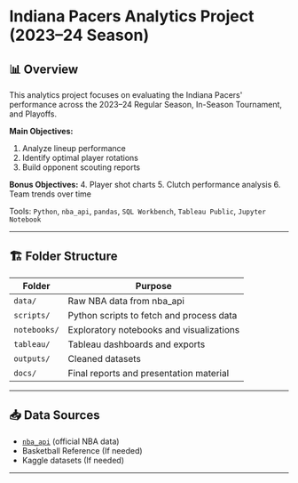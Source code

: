 # Indiana Pacers Analytics Project (2023–24 Season)

## 📊 Overview

This analytics project focuses on evaluating the Indiana Pacers' performance across the 2023–24 Regular Season, In-Season Tournament, and Playoffs.

**Main Objectives:**
1. Analyze lineup performance
2. Identify optimal player rotations
3. Build opponent scouting reports

**Bonus Objectives:**
4. Player shot charts
5. Clutch performance analysis
6. Team trends over time

Tools: `Python`, `nba_api`, `pandas`, `SQL Workbench`, `Tableau Public`, `Jupyter Notebook`

---

## 🏗️ Folder Structure

| Folder | Purpose |
|--------|---------|
| `data/` | Raw NBA data from nba_api |
| `scripts/` | Python scripts to fetch and process data |
| `notebooks/` | Exploratory notebooks and visualizations |
| `tableau/` | Tableau dashboards and exports |
| `outputs/` | Cleaned datasets |
| `docs/` | Final reports and presentation material |

---

## 📥 Data Sources

- [`nba_api`](https://github.com/swar/nba_api) (official NBA data)
- Basketball Reference (If needed)
- Kaggle datasets (If needed)

---
